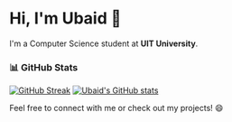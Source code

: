 # Hi, I'm Ubaid 👋

I'm a Computer Science student at **UIT University**.

### 📊 GitHub Stats
[![GitHub Streak](http://github-readme-streak-stats.herokuapp.com?user=ubaidrmn&theme=ayu-mirage&hide_border=true)](https://git.io/streak-stats)
[![Ubaid's GitHub stats](https://github-readme-stats.vercel.app/api?username=ubaidrmn&show_icons=true&theme=ayu-mirage&hide_border=true)](https://github.com/ubaidrmn)

Feel free to connect with me or check out my projects! 😄
